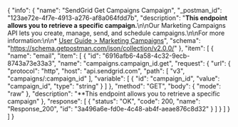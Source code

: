 {
  "info": {
    "name": "SendGrid Get Campaigns Campaign",
    "_postman_id": "123ae72e-4f7e-4913-a276-af8a064fdd7b",
    "description": "**This endpoint allows you to retrieve a specific campaign.**\n\nOur Marketing Campaigns API lets you create, manage, send, and schedule campaigns.\n\nFor more information:\n\n* [User Guide > Marketing Campaigns](https://sendgrid.com/docs/User_Guide/Marketing_Campaigns/index.html)",
    "schema": "https://schema.getpostman.com/json/collection/v2.0.0/"
  },
  "item": [
    {
      "name": "email",
      "item": [
        {
          "id": "6916afb6-4a58-4c32-9ecb-8743a73e33a3",
          "name": "campaigns.campaign_id.get",
          "request": {
            "url": {
              "protocol": "http",
              "host": "api.sendgrid.com",
              "path": [
                "v3",
                "campaigns/:campaign_id"
              ],
              "variable": [
                {
                  "id": "campaign_id",
                  "value": "campaign_id",
                  "type": "string"
                }
              ]
            },
            "method": "GET",
            "body": {
              "mode": "raw"
            },
            "description": "**This endpoint allows you to retrieve a specific campaign"
          },
          "response": [
            {
              "status": "OK",
              "code": 200,
              "name": "Response_200",
              "id": "3a496a6e-fd0e-4c48-ab4f-aeae876c8d32"
            }
          ]
        }
      ]
    }
  ]
}